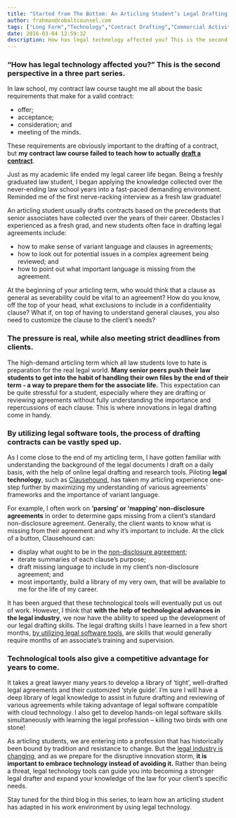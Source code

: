 ```yaml
---
title: "Started from The Bottom: An Articling Student’s Legal Drafting Experience using a Document Comparison Tool"
author: frahman@cobaltcounsel.com
tags: ["Long Form","Technology","Contract Drafting","Commercial Activities","Clausehound","CPD","frahman"]
date: 2016-03-04 12:59:32
description: How has legal technology affected you? This is the second perspective in a three part series."
---
```




### “How has legal technology affected you?” This is the second perspective in a three part series.

 

In law school, my contract law course taught me all about the basic requirements that make for a valid contract:

- offer;
- acceptance;
- consideration; and
- meeting of the minds.

These requirements are obviously important to the drafting of a contract, but **my contract law course failed to teach how to actually** [**draft a contract**](https://www.clausehound.com/documents/).

Just as my academic life ended my legal career life began. Being a freshly graduated law student, I began applying the knowledge collected over the never-ending law school years into a fast-paced demanding environment. Reminded me of the first nerve-racking interview as a fresh law graduate!

 

An articling student usually drafts contracts based on the precedents that senior associates have collected over the years of their career. Obstacles I experienced as a fresh grad, and new students often face in drafting legal agreements include:

- how to make sense of variant language and clauses in agreements;
- how to look out for potential issues in a complex agreement being reviewed; and
- how to point out what important language is missing from the agreement.

At the beginning of your articling term, who would think that a clause as general as severability could be vital to an agreement? How do you know, off the top of your head, what exclusions to include in a confidentiality clause? What if, on top of having to understand general clauses, you also need to customize the clause to the client’s needs?

 ### The pressure is real, while also meeting strict deadlines from clients.

 

The high-demand articling term which all law students love to hate is preparation for the real legal world. **Many senior peers push their law students to get into the habit of handling their own files by the end of their term - a way to prepare them for the associate life.** This expectation can be quite stressful for a student, especially where they are drafting or reviewing agreements without fully understanding the importance and repercussions of each clause. This is where innovations in legal drafting come in handy.

### By utilizing legal software tools, the process of drafting contracts can be vastly sped up.

As I come close to the end of my articling term, I have gotten familiar with understanding the background of the legal documents I draft on a daily basis, with the help of online legal drafting and research tools. Piloting **legal technology**, such as [Clausehound](http://clausehound.com/), has taken my articling experience one-step further by maximizing my understanding of various agreements' frameworks and the importance of variant language.

For example, I often work on **‘parsing’ or ‘mapping’ non-disclosure agreements** in order to determine gaps missing from a client’s standard non-disclosure agreement. Generally, the client wants to know what is missing from their agreement and why it’s important to include. At the click of a button, Clausehound can:

- display what ought to be in the [non-disclosure agreement](http://clausehound.com/legal-contract/13);
- iterate summaries of each clause’s purpose;
- draft missing language to include in my client’s non-disclosure agreement; and 
- most importantly, build a library of my very own, that will be available to me for the life of my career.

It has been argued that these technological tools will eventually put us out of work. However, I think that **with the help of technological advances in the legal industry**, we now have the ability to speed up the development of our legal drafting skills. The legal drafting skills I have learned in a few short months, [by utilizing legal software tools](http://www.slaw.ca/2013/11/21/how-will-technology-change-the-practice-of-law/), are skills that would generally require months of an associate’s training and supervision.

### Technological tools also give a competitive advantage for years to come.

It takes a great lawyer many years to develop a library of ‘tight’, well-drafted legal agreements and their customized ‘style guide’. I’m sure I will have a deep library of legal knowledge to assist in future drafting and reviewing of various agreements while taking advantage of legal software compatible with cloud technology. I also get to develop hands-on legal software skills simultaneously with learning the legal profession – killing two birds with one stone!

 


 

As articling students, we are entering into a profession that has historically been bound by tradition and resistance to change. But the [legal industry is changing](http://www.online-paralegal-degree.org/faq/how-has-technology-changed-the-legal-profession/), and as we prepare for the disruptive innovation storm, **it is important to embrace technology instead of avoiding it.** Rather than being a threat, legal technology tools can guide you into becoming a stronger legal drafter and expand your knowledge of the law for your client’s specific needs.

 

Stay tuned for the third blog in this series, to learn how an articling student has adapted in his work environment by using legal technology.
